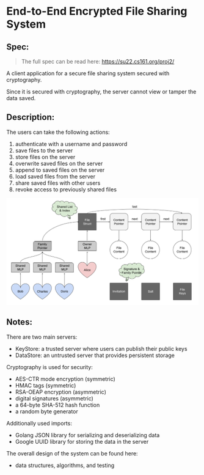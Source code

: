 
# End-to-End Encrypted File Sharing System

## Spec: 
> The full spec can be read here: https://su22.cs161.org/proj2/
> 
A client application for a secure file sharing system secured with cryptography.

Since it is secured with cryptography, the server cannot view or tamper the data saved.

## Description:
The users can take the following actions:
1. authenticate with a username and password
2. save files to the server
3. store files on the server
4. overwrite saved files on the server
5. append to saved files on the server
6. load saved files from the server
7. share saved files with other users
8. revoke access to previously shared files

![data structure](images/data-structures.png)

## Notes: 
There are two main servers:
- KeyStore: a trusted server where users can publish their public keys
- DataStore: an untrusted server that provides persistent storage

Cryptography is used for security:
- AES-CTR mode encryption (symmetric)
- HMAC tags (symmetric)
- RSA-OEAP encryption (asymmetric)
- digital signatures (asymmetric)
- a 64-byte SHA-512 hash function
- a random byte generator

Additionally used imports:
- Golang JSON library for serializing and deserializing data
- Google UUID library for storing the data in the server


The overall design of the system can be found here: 
- data structures, algorithms, and testing
